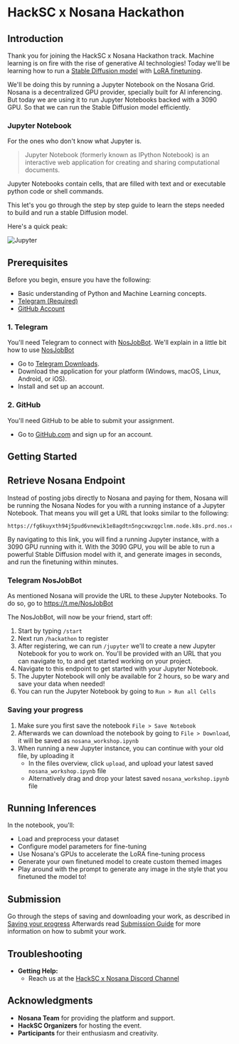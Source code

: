 # HackSC x Nosana Hackathon

## Introduction

Thank you for joining the HackSC x Nosana Hackathon track.
Machine learning is on fire with the rise of generative AI technologies!
Today we'll be learning how to run a [Stable Diffusion model](https://en.wikipedia.org/wiki/Stable_Diffusion) with [LoRA finetuning](https://www.databricks.com/blog/efficient-fine-tuning-lora-guide-llms).

We'll be doing this by running a Jupyter Notebook on the Nosana Grid.
Nosana is a decentralized GPU provider, specially built for AI inferencing.
But today we are using it to run Jupyter Notebooks backed with a 3090 GPU.
So that we can run the Stable Diffusion model efficiently.

### Jupyter Notebook

For the ones who don't know what Jupyter is.
> Jupyter Notebook (formerly known as IPython Notebook) is an interactive web application for creating and sharing computational documents.

Jupyter Notebooks contain cells, that are filled with text and or executable python code or shell commands.

This let's you go through the step by step guide to learn the steps needed to build and run a stable Diffusion model.

Here's a quick peak:

![Jupyter](https://docs.nosana.io/assets/jupyter-CLXWp4Wp.gif)

## Prerequisites

Before you begin, ensure you have the following: 

- Basic understanding of Python and Machine Learning concepts.
- [Telegram (Required)](https://telegram.org/)
- [GitHub Account](https://github.com)

### **1. Telegram**

You'll need Telegram to connect with [NosJobBot](https://t.me/NosJobBot).
We'll explain in a little bit how to use [NosJobBot](https://t.me/NosJobBot)

- Go to [Telegram Downloads](https://telegram.org/).
- Download the application for your platform (Windows, macOS, Linux, Android, or iOS).
- Install and set up an account.

### 2. GitHub

You'll need GitHub to be able to submit your assignment.

- Go to [GitHub.com](https://github.com) and sign up for an account.

## Getting Started



## Retrieve Nosana Endpoint

Instead of posting jobs directly to Nosana and paying for them, Nosana will be running the Nosana Nodes for you with a running instance of a Jupyter Notebook.
That means you will get a URL that looks similar to the following: 

```
https://fg6kuyxth94j5pud6vnewik1e8agdtn5ngcxwzqgclnm.node.k8s.prd.nos.ci/
```

By navigating to this link, you will find a running Jupyter instance, with a 3090 GPU running with it.
With the 3090 GPU, you will be able to run a powerful Stable Diffusion model with it, and generate images in seconds, and run the finetuning within minutes.

### Telegram NosJobBot

As mentioned Nosana will provide the URL to these Jupyter Notebooks.
To do so, go to https://t.me/NosJobBot

The NosJobBot, will now be your friend, start off:

1. Start by typing `/start`
2. Next run `/hackathon` to register
3. After registering, we can run `/jupyter` we'll to create a new Jupyter Notebook for you to work on.
   You'll be provided with an URL that you can navigate to, to and get started working on your project.
4. Navigate to this endpoint to get started with your Jupyter Notebook.
5. The Jupyter Notebook will only be available for 2 hours, so be wary and save your data when needed!
6. You can run the Jupyter Notebook by going to `Run > Run all Cells`

### Saving your progress

1. Make sure you first save the notebook `File > Save Notebook`
2. Afterwards we can download the notebook by going to `File > Download`, it will be saved as `nosana_workshop.ipynb`
3. When running a new Jupyter instance, you can continue with your old file, by uploading it
   - In the files overview, click `upload`, and upload your latest saved `nosana_workshop.ipynb` file
   - Alternatively drag and drop your latest saved `nosana_workshop.ipynb` file

## Running Inferences

In the notebook, you'll:

- Load and preprocess your dataset
- Configure model parameters for fine-tuning
- Use Nosana's GPUs to accelerate the LoRA fine-tuning process
- Generate your own finetuned model to create custom themed images
- Play around with the prompt to generate any image in the style that you finetuned the model to!

## Submission

Go through the steps of saving and downloading your work, as described in [Saving your progress](#saving-your-progress)
Afterwards read [Submission Guide](./Submission.md) for more information on how to submit your work.

## Troubleshooting

- **Getting Help:**
  - Reach us at the [HackSC x Nosana Discord Channel](https://discord.com/channels/1298818387484610571/1303604638573924424)


## Acknowledgments

- **Nosana Team** for providing the platform and support.
- **HackSC Organizers** for hosting the event.
- **Participants** for their enthusiasm and creativity.


